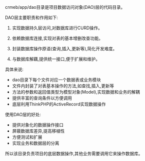 crmeb/app/dao目录是项目数据访问对象(DAO)层的代码目录。

DAO层主要职责和作用如下:

1. 实现数据持久层访问,对数据库进行CURD操作。

2. 依赖数据库连接,实现对表的基本增删改查功能。

3. 封装数据库操作原语(查询,插入,更新等),简化开发难度。

4. 与数据库解藕,提供统一接口,便于扩展和维护。

具体来说:

- dao目录下每个文件对应一个数据表或业务模块
- 文件内封装了对表基本操作的方法,如查找,插入,更新等
- 方法的参数和返回值类型为模型对象(Model),实现数据和业务的解耦
- 提供丰富的查询条件以方便调用
- 底层利用ThinkPHP的ActiveRecord实现数据操作

使用DAO层的好处:

- 提供对象化的数据操作接口
- 屏蔽数据库差异,提高移植性
- 方便测试和扩展
- 实现业务和数据层的分离

所以该目录负责项目的底层数据操作,其他业务需要调用它来操作数据库。
